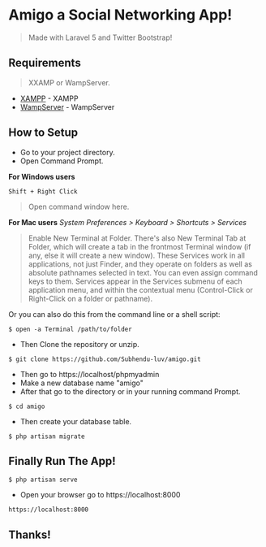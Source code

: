 # Amigo a Social Networking App!
> Made with Laravel 5 and Twitter Bootstrap!

## Requirements
> XXAMP or WampServer.

- [XAMPP](https://www.apachefriends.org/) - XAMPP
- [WampServer](http://www.wampserver.com/en/) - WampServer

## How to Setup

- Go to your project directory.
- Open Command Prompt.

**For Windows users**
```
Shift + Right Click
```
> Open command window here.

**For Mac users**
*System Preferences > Keyboard > Shortcuts > Services*
> Enable New Terminal at Folder. There's also New Terminal Tab at Folder, which will create a tab in the frontmost Terminal window (if any, else it will create a new window). These Services work in all applications, not just Finder, and they operate on folders as well as absolute pathnames selected in text.
You can even assign command keys to them.
Services appear in the Services submenu of each application menu, and within the contextual menu (Control-Click or Right-Click on a folder or pathname).

Or you can also do this from the command line or a shell script:
```
$ open -a Terminal /path/to/folder
```
- Then Clone the repository or unzip.
```
$ git clone https://github.com/Subhendu-luv/amigo.git
```
- Then go to https://localhost/phpmyadmin
- Make a new database name "amigo"
- After that go to the directory or in your running command Prompt.
```
$ cd amigo
```
- Then create your database table.
```
$ php artisan migrate
```

## Finally Run The App!
```
$ php artisan serve
```
- Open your browser go to https://localhost:8000
```
https://localhost:8000
```
## Thanks!
